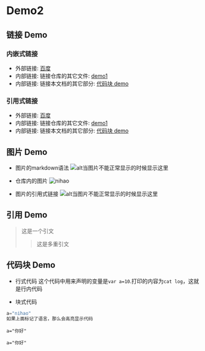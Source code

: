 # Demo2

## 链接 Demo
### 内嵌式链接
- 外部链接: [百度](http://www.baidu.com)
- 内部链接: 链接仓库的其它文件: [demo1](demo1.md)
- 内部链接: 链接本文档的其它部分: [代码块 demo](demo2.md#代码块-Demo)
### 引用式链接
- 外部链接: [百度][baidu]
- 内部链接: 链接仓库的其它文件: [demo1]
- 内部链接: 链接本文档的其它部分: [代码块 demo](demo2.md#代码块-demo)

## 图片 Demo

- 图片的markdown语法
![alt当图片不能正常显示的时候显示这里](https://www.baidu.com/img/superlogo_c4d7df0a003d3db9b65e9ef0fe6da1ec.png?qua=high&where=super "放在图片上显示的内容")

- 仓库内的图片
![nihao](test.jpg "nihao")

- 图片的引用式链接
![alt当图片不能正常显示的时候显示这里][百度log]

## 引用 Demo

> 这是一个引文
>> 这是多重引文

## 代码块 Demo

- 行式代码
这个代码中用来声明的变量是`var a=10`.打印的内容为`cat log`，这就是行内代码

- 块式代码
```javascript
a="nihao"
如果上面标记了语言，那么会高亮显示代码
```

```
a="你好"
```

    a="你好"


<!--- 下面是本文档中用到的链接 --->
[百度]: http://www.baidu.com
[baidu]: http://www.baidu.com
[demo1]: demo1.md
[代码块 demo]: demo2.md#代码块-Demo
[百度log]: https://www.baidu.com/img/superlogo_c4d7df0a003d3db9b65e9ef0fe6da1ec.png?qua=high&where=super
